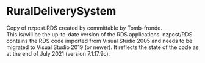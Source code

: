 # RuralDeliverySystem
Copy of nzpost.RDS created by committable by Tomb-fronde.  
This is/will be the up-to-date version of the RDS applications.
nzpost/RDS contains the RDS code imported from Visual Studio 2005 and needs to be migrated to Visual Studio 2019 (or newer).  It reflects the state of the code as at the end of July 2021 (version 7.1.17.9c).
